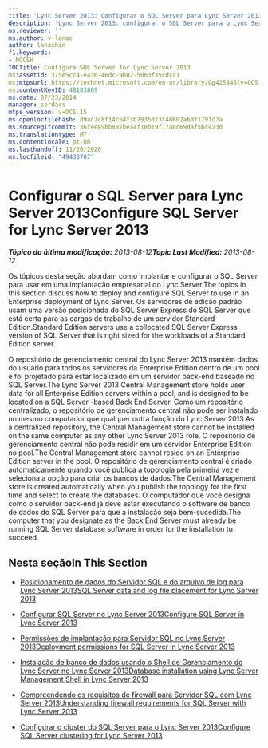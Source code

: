 ```yaml
---
title: 'Lync Server 2013: Configurar o SQL Server para Lync Server 2013'
description: 'Lync Server 2013: configurar o SQL Server para o Lync Server.'
ms.reviewer: ''
ms.author: v-lanac
author: lanachin
f1.keywords:
- NOCSH
TOCTitle: Configure SQL Server for Lync Server 2013
ms:assetid: 375e5cc4-e436-46dc-9b02-5063f35cdcc1
ms:mtpsurl: https://technet.microsoft.com/en-us/library/Gg425848(v=OCS.15)
ms:contentKeyID: 48183869
ms.date: 07/23/2014
manager: serdars
mtps_version: v=OCS.15
ms.openlocfilehash: d9ac7d8f14c64f3b7935df3f48602a6df1791c7a
ms.sourcegitcommit: 36fee89bb887bea4f18b19f17a8c69daf5bc423d
ms.translationtype: MT
ms.contentlocale: pt-BR
ms.lasthandoff: 11/26/2020
ms.locfileid: "49433707"
---
```

# <a name="configure-sql-server-for-lync-server-2013"></a><span data-ttu-id="c9a4f-103">Configurar o SQL Server para Lync Server 2013</span><span class="sxs-lookup"><span data-stu-id="c9a4f-103">Configure SQL Server for Lync Server 2013</span></span>

<div data-xmlns="http://www.w3.org/1999/xhtml">

<div class="topic" data-xmlns="http://www.w3.org/1999/xhtml" data-msxsl="urn:schemas-microsoft-com:xslt" data-cs="https://msdn.microsoft.com/">

<div data-asp="https://msdn2.microsoft.com/asp">



</div>

<div id="mainSection">

<div id="mainBody"><span data-ttu-id="c9a4f-104">

<span> </span></span><span class="sxs-lookup"><span data-stu-id="c9a4f-104">

<span> </span></span></span>

<span data-ttu-id="c9a4f-105">_**Tópico da última modificação:** 2013-08-12_</span><span class="sxs-lookup"><span data-stu-id="c9a4f-105">_**Topic Last Modified:** 2013-08-12_</span></span>

<span data-ttu-id="c9a4f-106">Os tópicos desta seção abordam como implantar e configurar o SQL Server para usar em uma implantação empresarial do Lync Server.</span><span class="sxs-lookup"><span data-stu-id="c9a4f-106">The topics in this section discuss how to deploy and configure SQL Server to use in an Enterprise deployment of Lync Server.</span></span> <span data-ttu-id="c9a4f-107">Os servidores de edição padrão usam uma versão posicionada do SQL Server Express do SQL Server que está certa para as cargas de trabalho de um servidor Standard Edition.</span><span class="sxs-lookup"><span data-stu-id="c9a4f-107">Standard Edition servers use a collocated SQL Server Express version of SQL Server that is right sized for the workloads of a Standard Edition server.</span></span>

<span data-ttu-id="c9a4f-108">O repositório de gerenciamento central do Lync Server 2013 mantém dados do usuário para todos os servidores da Enterprise Edition dentro de um pool e foi projetado para estar localizado em um servidor back-end baseado no SQL Server.</span><span class="sxs-lookup"><span data-stu-id="c9a4f-108">The Lync Server 2013 Central Management store holds user data for all Enterprise Edition servers within a pool, and is designed to be located on a SQL Server -based Back End Server.</span></span> <span data-ttu-id="c9a4f-109">Como um repositório centralizado, o repositório de gerenciamento central não pode ser instalado no mesmo computador que qualquer outra função do Lync Server 2013.</span><span class="sxs-lookup"><span data-stu-id="c9a4f-109">As a centralized repository, the Central Management store cannot be installed on the same computer as any other Lync Server 2013 role.</span></span> <span data-ttu-id="c9a4f-110">O repositório de gerenciamento central não pode residir em um servidor Enterprise Edition no pool.</span><span class="sxs-lookup"><span data-stu-id="c9a4f-110">The Central Management store cannot reside on an Enterprise Edition server in the pool.</span></span> <span data-ttu-id="c9a4f-111">O repositório de gerenciamento central é criado automaticamente quando você publica a topologia pela primeira vez e seleciona a opção para criar os bancos de dados.</span><span class="sxs-lookup"><span data-stu-id="c9a4f-111">The Central Management store is created automatically when you publish the topology for the first time and select to create the databases.</span></span> <span data-ttu-id="c9a4f-112">O computador que você designa como o servidor back-end já deve estar executando o software de banco de dados do SQL Server para que a instalação seja bem-sucedida.</span><span class="sxs-lookup"><span data-stu-id="c9a4f-112">The computer that you designate as the Back End Server must already be running SQL Server database software in order for the installation to succeed.</span></span>

<div>

## <a name="in-this-section"></a><span data-ttu-id="c9a4f-113">Nesta seção</span><span class="sxs-lookup"><span data-stu-id="c9a4f-113">In This Section</span></span>

  - [<span data-ttu-id="c9a4f-114">Posicionamento de dados do Servidor SQL e do arquivo de log para Lync Server 2013</span><span class="sxs-lookup"><span data-stu-id="c9a4f-114">SQL Server data and log file placement for Lync Server 2013</span></span>](lync-server-2013-sql-server-data-and-log-file-placement.md)

  - [<span data-ttu-id="c9a4f-115">Configurar SQL Server no Lync Server 2013</span><span class="sxs-lookup"><span data-stu-id="c9a4f-115">Configure SQL Server in Lync Server 2013</span></span>](lync-server-2013-configure-sql-server.md)

  - [<span data-ttu-id="c9a4f-116">Permissões de implantação para Servidor SQL no Lync Server 2013</span><span class="sxs-lookup"><span data-stu-id="c9a4f-116">Deployment permissions for SQL Server in Lync Server 2013</span></span>](lync-server-2013-deployment-permissions-for-sql-server.md)

  - [<span data-ttu-id="c9a4f-117">Instalação de banco de dados usando o Shell de Gerenciamento do Lync Server no Lync Server 2013</span><span class="sxs-lookup"><span data-stu-id="c9a4f-117">Database installation using Lync Server Management Shell in Lync Server 2013</span></span>](lync-server-2013-database-installation-using-lync-server-management-shell.md)

  - [<span data-ttu-id="c9a4f-118">Compreendendo os requisitos de firewall para Servidor SQL com Lync Server 2013</span><span class="sxs-lookup"><span data-stu-id="c9a4f-118">Understanding firewall requirements for SQL Server with Lync Server 2013</span></span>](lync-server-2013-understanding-firewall-requirements-for-sql-server.md)

  - [<span data-ttu-id="c9a4f-119">Configurar o cluster do SQL Server para o Lync Server 2013</span><span class="sxs-lookup"><span data-stu-id="c9a4f-119">Configure SQL Server clustering for Lync Server 2013</span></span>](lync-server-2013-configure-sql-server-clustering.md)

<span data-ttu-id="c9a4f-120"></div>

</div>

<span> </span>

</div>

</div>

</span><span class="sxs-lookup"><span data-stu-id="c9a4f-120"></div>

</div>

<span> </span>

</div>

</div>

</span></span></div>

